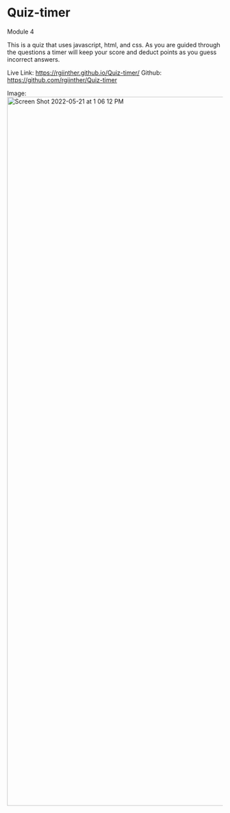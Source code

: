# Quiz-timer
Module 4

This is a quiz that uses javascript, html, and css. As you are guided through the questions a timer will keep your score and deduct points as you guess incorrect answers. 

Live Link: https://rgiinther.github.io/Quiz-timer/
Github: https://github.com/rgiinther/Quiz-timer

Image: <img width="1656" alt="Screen Shot 2022-05-21 at 1 06 12 PM" src="https://user-images.githubusercontent.com/98620163/169664069-be1a6650-696b-483c-bb4d-1b2c7298de3f.png">

